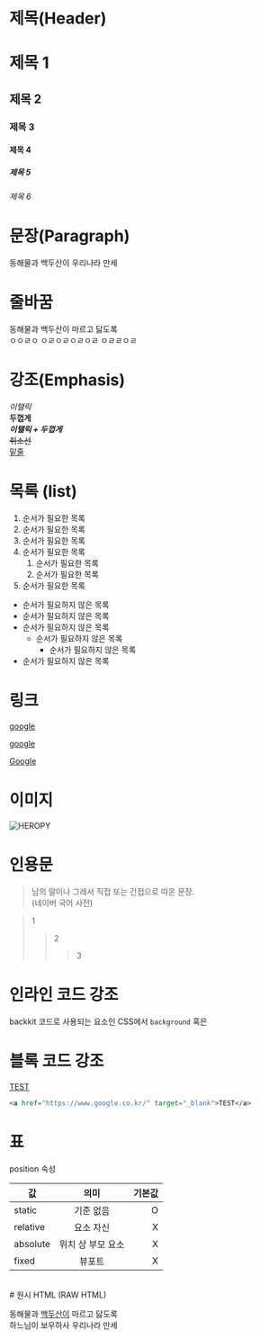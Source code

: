 # 제목(Header)

# 제목 1
## 제목 2
### 제목 3
#### 제목 4
##### 제목 5
###### 제목 6

# 문장(Paragraph)

동해물과 백두산이 
우리나라 만세

# 줄바꿈

동해물과 백두산이 마르고 닳도록 <br> ㅇㅇㄹㅇ
ㅇㄹㅇㄹㅇㄹㅇㄹ   ㅇㄹㄹㅇㄹ  

# 강조(Emphasis)

_이탤릭_  
**두껍게**  
**_이탤릭 + 두껍게_**  
~~취소선~~  
<u>밑줄</u>

# 목록 (list)

1. 순서가 필요한 목록
1. 순서가 필요한 목록
1. 순서가 필요한 목록
1. 순서가 필요한 목록
    1. 순서가 필요한 목록
    1. 순서가 필요한 목록
1. 순서가 필요한 목록

- 순서가 필요하지 않은 목록
- 순서가 필요하지 않은 목록
- 순서가 필요하지 않은 목록
    - 순서가 필요하지 않은 목록
        - 순서가 필요하지 않은 목록
- 순서가 필요하지 않은 목록

# 링크

<a href="www.google.com">google</a>

[google](www.google.com)



[Google](http://google.com "이동")

# 이미지

![HEROPY](https://heropy.blog/css/images/logo.png)

# 인용문

> 남의 말이나 그레서 직접 또는 간접으로 따온 문장.  
> (네이버 국어 사전)

> 1
>> 2
>>> 3

# 인라인 코드 강조

backkit
코드로 사용되는 요소인
CSS에서 `background` 혹은

# 블록 코드 강조

<a href="https://www.google.co.kr/" target="_blank">TEST</a>

```html
<a href="https://www.google.co.kr/" target="_blank">TEST</a>
```

# 표

position 속성

값 | 의미 | 기본값
--|:--:|--:
static | 기준 없음 | O
relative | 요소 자신 | X
absolute | 위치 상 부모 요소 | X
fixed | 뷰포트 | X

<br>
# 원시 HTML (RAW HTML)

동해물과 <u> 백두산이</u> 마르고 닳도록  <br> 하느님이 보우하사 우리나라 만세

